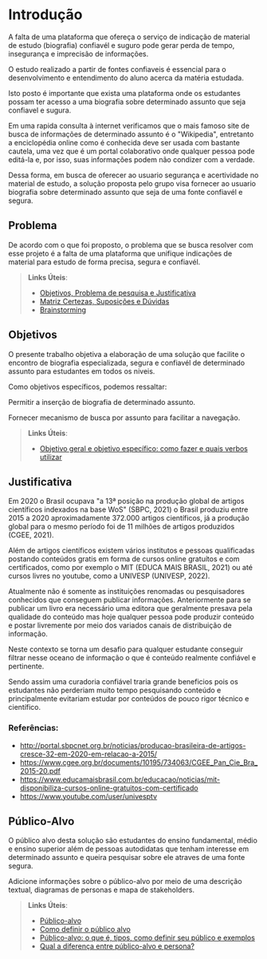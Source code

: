 # Introdução

A falta de uma plataforma que ofereça o serviço de indicação de material de estudo (biografia) confiavél e suguro pode gerar perda de tempo, insegurança e imprecisão de informações.

O estudo realizado a partir de fontes confiaveis é essencial para o desenvolvimento e entendimento do aluno acerca da matéria estudada.

Isto posto é importante que exista uma plataforma onde os estudantes possam ter acesso a uma biografia sobre determinado assunto que seja confiavel e sugura.

Em uma rapida consulta à internet verificamos que o mais famoso site de busca de informações de determinado assunto é o "Wikipedia", entretanto a enciclopédia online como é conhecida deve ser usada com bastante cautela, uma vez que é um portal colaborativo onde qualquer pessoa pode editá-la e, por isso, suas informações podem não condizer com a verdade.

Dessa forma, em busca de oferecer ao usuario segurança e acertividade no material de estudo, a solução proposta pelo grupo visa fornecer ao usuario biografia sobre determinado assunto que seja de uma fonte confiavél e segura.

## Problema
De acordo com o que foi proposto, o problema que se busca resolver com esse projeto é a falta de uma plataforma que unifique indicações de material para estudo de forma precisa, segura e confiavél. 

> **Links Úteis**:
> - [Objetivos, Problema de pesquisa e Justificativa](https://medium.com/@versioparole/objetivos-problema-de-pesquisa-e-justificativa-c98c8233b9c3)
> - [Matriz Certezas, Suposições e Dúvidas](https://medium.com/educa%C3%A7%C3%A3o-fora-da-caixa/matriz-certezas-suposi%C3%A7%C3%B5es-e-d%C3%BAvidas-fa2263633655)
> - [Brainstorming](https://www.euax.com.br/2018/09/brainstorming/)

## Objetivos

O presente trabalho objetiva a elaboração de uma solução que facilite o encontro de biografia especializada, segura e confiavél de determinado assunto para estudantes em todos os niveis.

Como objetivos específicos, podemos ressaltar:

Permitir a inserção de biografia de determinado assunto.

Fornecer mecanismo de busca por assunto para facilitar a navegação.
 
> **Links Úteis**:
> - [Objetivo geral e objetivo específico: como fazer e quais verbos utilizar](https://blog.mettzer.com/diferenca-entre-objetivo-geral-e-objetivo-especifico/)

## Justificativa

Em 2020 o Brasil ocupava "a 13ª posição na produção global de artigos científicos indexados na base WoS" (SBPC, 2021) o Brasil produziu entre 2015 a 2020 aproximadamente 372.000 artigos científicos, já a produção global para o mesmo período foi de 11 milhões de artigos produzidos (CGEE, 2021).

Além de artigos científicos existem vários institutos e pessoas qualificadas postando conteúdos gratis em forma de cursos online gratuítos e com certificados, como por exemplo o MIT (EDUCA MAIS BRASIL, 2021) ou até cursos livres no youtube, como a UNIVESP (UNIVESP, 2022).

Atualmente não é somente as instituições renomadas ou pesquisadores conhecidos que conseguem publicar informações. Anteriormente para se publicar um livro era necessário uma editora que geralmente presava pela qualidade do conteúdo mas hoje qualquer pessoa pode produzir conteúdo e postar livremente por meio dos variados canais de distribuição de informação. 

Neste contexto se torna um desafio para qualquer estudante conseguir filtrar nesse oceano de informação o que é conteúdo realmente confiável e pertinente.

Sendo assim uma curadoria confiável traria grande beneficios pois os estudantes não perderiam muito tempo pesquisando conteúdo e principalmente evitariam estudar por conteúdos de pouco rigor técnico e científico.

### Referências:
 - http://portal.sbpcnet.org.br/noticias/producao-brasileira-de-artigos-cresce-32-em-2020-em-relacao-a-2015/
 - https://www.cgee.org.br/documents/10195/734063/CGEE_Pan_Cie_Bra_2015-20.pdf
 - https://www.educamaisbrasil.com.br/educacao/noticias/mit-disponibiliza-cursos-online-gratuitos-com-certificado
 - https://www.youtube.com/user/univesptv

## Público-Alvo

O público alvo desta solução são estudantes do ensino fundamental, médio e ensino superior além de pessoas autodidatas que tenham interesse em determinado assunto e queira pesquisar sobre ele atraves de uma fonte segura.

Adicione informações sobre o público-alvo por meio de uma descrição textual, diagramas de personas e mapa de stakeholders.

> **Links Úteis**:
> - [Público-alvo](https://blog.hotmart.com/pt-br/publico-alvo/)
> - [Como definir o público alvo](https://exame.com/pme/5-dicas-essenciais-para-definir-o-publico-alvo-do-seu-negocio/)
> - [Público-alvo: o que é, tipos, como definir seu público e exemplos](https://klickpages.com.br/blog/publico-alvo-o-que-e/)
> - [Qual a diferença entre público-alvo e persona?](https://rockcontent.com/blog/diferenca-publico-alvo-e-persona/)
